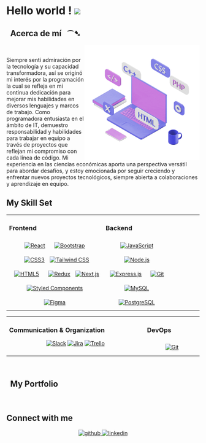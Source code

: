 ## <h1>Hello world ! <img src="https://github.com/TheDudeThatCode/TheDudeThatCode/blob/master/Assets/Earth.gif" width="30px"></h1>

## &nbsp; Acerca de mí &nbsp; ⁀➷

<img align="right" alt="GIF" src="/assets/3.gif" width="300px" height="300px"/>
<br>

Siempre sentí admiración por la tecnología y su capacidad transformadora, así se originó mi interés por la programación la cual se refleja en mi continua dedicación para mejorar mis habilidades en diversos lenguajes y marcos de trabajo. Como programadora entusiasta en el ámbito de IT, demuestro responsabilidad y habilidades para trabajar en equipo a través de proyectos que reflejan mi compromiso con cada línea de código. Mi experiencia en las ciencias económicas aporta una perspectiva versátil para abordar desafíos, y estoy emocionada por seguir creciendo y enfrentar nuevos proyectos tecnológicos, siempre abierta a colaboraciones y aprendizaje en equipo.
<br/>

## My Skill Set

<table><tr><td valign="top" width="50%">

### Frontend

<div align="center">  
<a href="https://reactjs.org/" target="_blank"><img style="margin: 10px" src="https://profilinator.rishav.dev/skills-assets/react-original-wordmark.svg" alt="React" height="50" /></a>  
<a href="https://getbootstrap.com/docs/3.4/javascript/" target="_blank"><img style="margin: 10px" src="https://profilinator.rishav.dev/skills-assets/bootstrap-plain.svg" alt="Bootstrap" height="50" /></a>  
<a href="https://www.w3schools.com/css/" target="_blank"><img style="margin: 10px" src="https://profilinator.rishav.dev/skills-assets/css3-original-wordmark.svg" alt="CSS3" height="50" /></a>
<a href="https://tailwindcss.com/" target="_blank"><img src="https://cdn.jsdelivr.net/gh/devicons/devicon/icons/tailwindcss/tailwindcss-original-wordmark.svg" alt="Tailwind CSS" height="50px"></a>  
<a href="https://en.wikipedia.org/wiki/HTML5" target="_blank"><img style="margin: 10px" src="https://profilinator.rishav.dev/skills-assets/html5-original-wordmark.svg" alt="HTML5" height="50" /></a>  
<a href="https://redux.js.org/" target="_blank"><img style="margin: 10px" src="https://profilinator.rishav.dev/skills-assets/redux-original.svg" alt="Redux" height="50" /></a>  
<a href="https://nextjs.org/" target="_blank"><img src="https://cdn.jsdelivr.net/gh/devicons/devicon/icons/nextjs/nextjs-original.svg" alt="Next.js" height="50px"></a> 
<a href="https://styled-components.com/" target="_blank"><img style="margin: 10px" src="https://profilinator.rishav.dev/skills-assets/styled-components.png" alt="Styled Components" height="50" /></a>  
<a href="https://www.figma.com/" target="_blank"><img style="margin: 10px" src="https://profilinator.rishav.dev/skills-assets/figma-icon.svg" alt="Figma" height="50" /></a>  
</div>

</td><td valign="top" width="35%">

### Backend

<div align="center">  
<a href="https://www.javascript.com/" target="_blank"><img style="margin: 10px" src="https://profilinator.rishav.dev/skills-assets/javascript-original.svg" alt="JavaScript" height="50" /></a>  
<a href="https://nodejs.org/" target="_blank"><img style="margin: 10px" src="https://profilinator.rishav.dev/skills-assets/nodejs-original-wordmark.svg" alt="Node.js" height="50" /></a>  
<a href="https://expressjs.com/" target="_blank"><img style="margin: 10px" src="https://profilinator.rishav.dev/skills-assets/express-original-wordmark.svg" alt="Express.js" height="50" /></a>  
<a href="https://github.com/" target="_blank"><img style="margin: 10px" src="https://profilinator.rishav.dev/skills-assets/git-scm-icon.svg" alt="Git" height="50" /></a>  
<a href="https://www.mysql.com/" target="_blank"><img style="margin: 10px" src="https://profilinator.rishav.dev/skills-assets/mysql-original-wordmark.svg" alt="MySQL" height="50" /></a>  
<a href="https://www.postgresql.org/" target="_blank"><img style="margin: 10px" src="https://profilinator.rishav.dev/skills-assets/postgresql-original-wordmark.svg" alt="PostgreSQL" height="50" /></a>  
</div>

</td><td valign="top" width="15%">

</td></tr></table>

<table><tr><td valign="top" width="50%">

### Communication & Organization

<div align="center">  
<a href="https://slack.com/" target="_blank"><img src="https://cdn.jsdelivr.net/gh/devicons/devicon/icons/slack/slack-original.svg" alt="Slack" height="42px"></a>
<a href="https://www.atlassian.com/software/jira" target="_blank"><img src="https://cdn.jsdelivr.net/gh/devicons/devicon/icons/jira/jira-original.svg" alt="Jira" height="42px"></a>
<a href="https://trello.com/" target="_blank"><img src="https://cdn.jsdelivr.net/gh/devicons/devicon/icons/trello/trello-plain.svg" alt="Trello" height="42px"></a>
</div>

</td><td valign="top" width="20%">

### DevOps

<div align="center">  
<a href="https://github.com/" target="_blank"><img style="margin: 10px" src="https://profilinator.rishav.dev/skills-assets/git-scm-icon.svg" alt="Git" height="50" /></a>  
</div>

</td></tr></table>

<br>

## &nbsp; My Portfolio &nbsp;

<br>

## Connect with me

<div align="center">
<a href="https://github.com/https://github.com/luvihu" target="_blank">
<img src=https://img.shields.io/badge/github-%2324292e.svg?&style=for-the-badge&logo=github&logoColor=white alt=github style="margin-bottom: 5px;" />
</a>
<a href="https://linkedin.com/in/lucyvillogas" target="_blank">
<img src=https://img.shields.io/badge/linkedin-%231E77B5.svg?&style=for-the-badge&logo=linkedin&logoColor=white alt=linkedin style="margin-bottom: 5px;" />
</a> 
</div>

<!--
**luvihu/luvihu** is a ✨ _special_ ✨ repository because its `README.md` (this file) appears on your GitHub profile.

Here are some ideas to get you started:

- 🔭 I’m currently working on ...
- 🌱 I’m currently learning ...
- 👯 I’m looking to collaborate on ...
- 🤔 I’m looking for help with ...
- 💬 Ask me about ...
- 📫 How to reach me: ...
- 😄 Pronouns: ...
- ⚡ Fun fact: ...
-->
